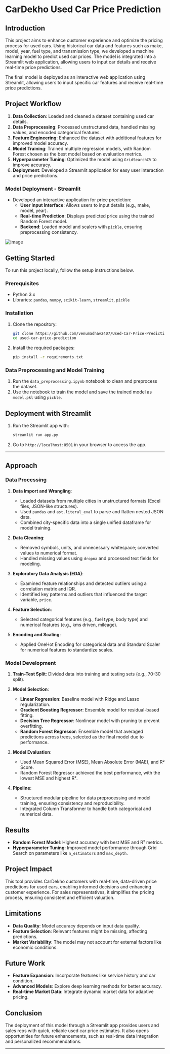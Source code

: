 # CarDekho Used Car Price Prediction

## Introduction
This project aims to enhance customer experience and optimize the pricing process for used cars. Using historical car data and features such as make, model, year, fuel type, and transmission type, we developed a machine learning model to predict used car prices. 
The model is integrated into a Streamlit web application, allowing users to input car details and receive real-time price predictions.

The final model is deployed as an interactive web application using Streamlit, allowing users to input specific car features and receive real-time price predictions.

## Project Workflow
1. **Data Collection**: Loaded and cleaned a dataset containing used car details.
2. **Data Preprocessing**: Processed unstructured data, handled missing values, and encoded categorical features.
3. **Feature Engineering**: Enhanced the dataset with additional features for improved model accuracy.
4. **Model Training**: Trained multiple regression models, with Random Forest chosen as the best model based on evaluation metrics.
5. **Hyperparameter Tuning**: Optimized the model using `GridSearchCV` to improve accuracy.
6. **Deployment**: Developed a Streamlit application for easy user interaction and price predictions.

### Model Deployment - Streamlit
- Developed an interactive application for price prediction:
   - **User Input Interface**: Allows users to input details (e.g., make, model, year).
   - **Real-time Prediction**: Displays predicted price using the trained Random Forest model.
   - **Backend**: Loaded model and scalers with `pickle`, ensuring preprocessing consistency.

![image](https://github.com/user-attachments/assets/ee1ae5ba-bee4-41b2-b7ce-75e9322a820f)


## Getting Started
To run this project locally, follow the setup instructions below.

### Prerequisites
- Python 3.x
- Libraries: `pandas`, `numpy`, `scikit-learn`, `streamlit`, `pickle`

### Installation
1. Clone the repository:
   ```bash
   git clone https://github.com/venumadhav2407/Used-Car-Price-Prediction.git
   cd used-car-price-prediction
   ```

2. Install the required packages:
   ```bash
   pip install -r requirements.txt
   ```

### Data Preprocessing and Model Training
1. Run the `data_preprocessing.ipynb` notebook to clean and preprocess the dataset.
2. Use the notebook to train the model and save the trained model as `model.pkl` using `pickle`.

## Deployment with Streamlit
1. Run the Streamlit app with:
   ```bash
   streamlit run app.py
   ```
2. Go to `http://localhost:8501` in your browser to access the app.

--- 

## Approach

### Data Processing
1. **Data Import and Wrangling**:
   - Loaded datasets from multiple cities in unstructured formats (Excel files, JSON-like structures).
   - Used `pandas` and `ast.literal_eval` to parse and flatten nested JSON data.
   - Combined city-specific data into a single unified dataframe for model training.

2. **Data Cleaning**:
   - Removed symbols, units, and unnecessary whitespace; converted values to numerical format.
   - Handled missing values using `dropna` and processed text fields for modeling.

3. **Exploratory Data Analysis (EDA)**:
   - Examined feature relationships and detected outliers using a correlation matrix and IQR.
   - Identified key patterns and outliers that influenced the target variable, `price`.

4. **Feature Selection**:
   - Selected categorical features (e.g., fuel type, body type) and numerical features (e.g., kms driven, mileage).

5. **Encoding and Scaling**:
   - Applied OneHot Encoding for categorical data and Standard Scaler for numerical features to standardize scales.

### Model Development
1. **Train-Test Split**: Divided data into training and testing sets (e.g., 70-30 split).

2. **Model Selection**:
   - **Linear Regression**: Baseline model with Ridge and Lasso regularization.
   - **Gradient Boosting Regressor**: Ensemble model for residual-based fitting.
   - **Decision Tree Regressor**: Nonlinear model with pruning to prevent overfitting.
   - **Random Forest Regressor**: Ensemble model that averaged predictions across trees, selected as the final model due to performance.

3. **Model Evaluation**:
   - Used Mean Squared Error (MSE), Mean Absolute Error (MAE), and R² Score.
   - Random Forest Regressor achieved the best performance, with the lowest MSE and highest R².

4. **Pipeline**:
   - Structured modular pipeline for data preprocessing and model training, ensuring consistency and reproducibility.
   - Integrated Column Transformer to handle both categorical and numerical data.


## Results
- **Random Forest Model**: Highest accuracy with best MSE and R² metrics.
- **Hyperparameter Tuning**: Improved model performance through Grid Search on parameters like `n_estimators` and `max_depth`.

## Project Impact
This tool provides CarDekho customers with real-time, data-driven price predictions for used cars, enabling informed decisions and enhancing customer experience. 
For sales representatives, it simplifies the pricing process, ensuring consistent and efficient valuation.

## Limitations
- **Data Quality**: Model accuracy depends on input data quality.
- **Feature Selection**: Relevant features might be missing, affecting predictions.
- **Market Variability**: The model may not account for external factors like economic conditions.

## Future Work
- **Feature Expansion**: Incorporate features like service history and car condition.
- **Advanced Models**: Explore deep learning methods for better accuracy.
- **Real-time Market Data**: Integrate dynamic market data for adaptive pricing.


## Conclusion
The deployment of this model through a Streamlit app provides users and sales reps with quick, reliable used car price estimates. It also opens opportunities for future enhancements, such as real-time data integration and personalized recommendations.

---



